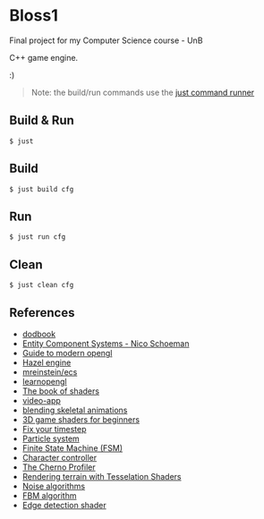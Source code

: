 # Bloss1

Final project for my Computer Science course - UnB

C++ game engine.

:)

> Note: the build/run commands use the [just command runner](https://github.com/casey/just)

## Build & Run

```
$ just
```

## Build

```
$ just build cfg
```

## Run

```
$ just run cfg
```

## Clean

```
$ just clean cfg
```

## References

- [dodbook](https://www.dataorienteddesign.com/dodbook/dodmain.html)
- [Entity Component Systems - Nico Schoeman](https://www.youtube.com/watch?v=XrRPGfQ4ru0)
- [Guide to modern opengl](https://github.com/fendevel/Guide-to-Modern-OpenGL-Functions)
- [Hazel engine](https://github.com/TheCherno/Hazel)
- [mreinstein/ecs](https://github.com/mreinstein/ecs)
- [learnopengl](https://learnopengl.com)
- [The book of shaders](https://thebookofshaders.com)
- [video-app](https://github.com/bmewj/video-app)
- [blending skeletal animations](https://stackoverflow.com/questions/69860756/how-do-i-correctly-blend-between-skeletal-animations-in-opengl-from-a-walk-anima)
- [3D game shaders for beginners](https://github.com/lettier/3d-game-shaders-for-beginners)
- [Fix your timestep](https://gafferongames.com/post/fix_your_timestep/)
- [Particle system](https://github.com/TheCherno/OneHourParticleSystem)
- [Finite State Machine (FSM)](https://gameprogrammingpatterns.com/state.html)
- [Character controller](https://www.youtube.com/watch?v=EkPfhzIbp2g&t=470s)
- [The Cherno Profiler](https://www.youtube.com/watch?v=qiD39bB7DvA)
- [Rendering terrain with Tesselation Shaders](https://learnopengl.com/Guest-Articles/2021/Tessellation/Tessellation)
- [Noise algorithms](https://github.com/stegu/webgl-noise)
- [FBM algorithm](https://thebookofshaders.com/13/)
- [Edge detection shader](https://gist.github.com/Hebali/6ebfc66106459aacee6a9fac029d0115)
